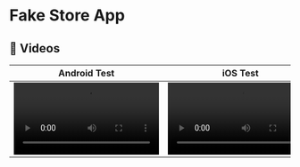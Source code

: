 # Fake Store App



## 📸 Videos
| **Android Test**  | **iOS Test** |
| ------------ | ----------- |
<video src="https://github.com/yunusemreyakisan/fake-store-app/assets/116274664/9b0afbe6-24fa-4db3-881c-d0eba71f1e9d" width="260">| <video src="https://github.com/yunusemreyakisan/fake-store-app/assets/116274664/353ccb25-f3a8-4d3b-ae9f-63e3101a4aa9" width="260">|









